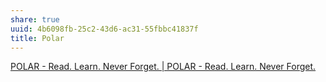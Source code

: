 ```yaml
---
share: true
uuid: 4b6098fb-25c2-43d6-ac31-55fbbc41837f
title: Polar
---
```

[POLAR - Read. Learn. Never Forget. | POLAR - Read. Learn. Never Forget.](https://getpolarized.io/)